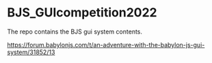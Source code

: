 # BJS_GUIcompetition2022

The repo contains the BJS gui system contents.  

https://forum.babylonjs.com/t/an-adventure-with-the-babylon-js-gui-system/31852/13  

